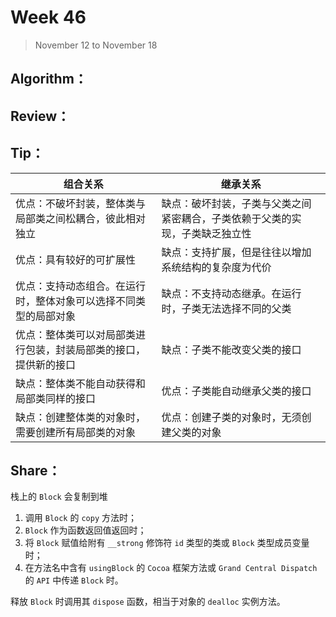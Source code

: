 # Week 46

> November 12 to November 18

## Algorithm：


## Review：


## Tip：

|组合关系|继承关系|
|-------|------|
|优点：不破坏封装，整体类与局部类之间松耦合，彼此相对独立|缺点：破坏封装，子类与父类之间紧密耦合，子类依赖于父类的实现，子类缺乏独立性|
|优点：具有较好的可扩展性|缺点：支持扩展，但是往往以增加系统结构的复杂度为代价|
|优点：支持动态组合。在运行时，整体对象可以选择不同类型的局部对象|缺点：不支持动态继承。在运行时，子类无法选择不同的父类|
|优点：整体类可以对局部类进行包装，封装局部类的接口，提供新的接口|缺点：子类不能改变父类的接口|
|缺点：整体类不能自动获得和局部类同样的接口|优点：子类能自动继承父类的接口|
|缺点：创建整体类的对象时，需要创建所有局部类的对象|优点：创建子类的对象时，无须创建父类的对象|

## Share：

栈上的 `Block` 会复制到堆
1. 调用 `Block` 的 `copy` 方法时；
2. `Block` 作为函数返回值返回时；
3. 将 `Block` 赋值给附有 `__strong` 修饰符 `id` 类型的类或 `Block` 类型成员变量时；
4. 在方法名中含有 `usingBlock` 的 `Cocoa` 框架方法或 `Grand Central Dispatch` 的 `API` 中传递 `Block` 时。

释放 `Block` 时调用其 `dispose` 函数，相当于对象的 `dealloc` 实例方法。
